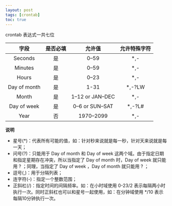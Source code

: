 ```yaml
---
layout: post
tags: [crontab]
toc: true
---
```


crontab 表达式一共七位

| 字段 | 是否必填 | 允许值 | 允许特殊字符 |
| :--: | :--: | :--: | :--: |
| Seconds | 是 | 0–59 | *,- |
| Minutes | 是 | 0–59 | *,- |
| Hours | 是 | 0–23 | *,- |
| Day of month | 是 | 1-31 | *,-?LW |
| Month | 是 | 1–12 or JAN–DEC | *,- |
| Day of week | 是 | 0–6 or SUN–SAT | *,-?L# |
| Year | 否 | 1970–2099 | *,- |

**说明**

* 星号(*)：代表所有可能的值，如：针对秒来说就是每一秒，针对天来说就是每一天；
* 问号(?)：只能用于 Day of month 和 Day of week 这两个域。由于指定日期和指定星期存在冲突，所以当指定了 Day of month 时，Day of week 就只能用 ? ；同理，当指定了 Day of week ，Day of month 就只能用 ? ；
* 逗号(,)：用于分隔列表；
* 连字符(-)：指定一个整数范围；
* 正斜杠(/)：指定时间的间隔频率。如：在小时域使用 0-23/2 表示每隔两小时执行一次。同时正斜杠也可以和星号一起使用，如：在分钟域使用 */10 表示每隔10分钟执行一次。
